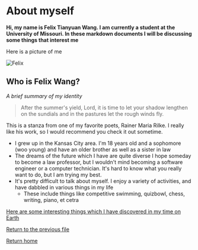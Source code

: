 # About myself

**Hi, my name is Felix Tianyuan Wang. I am currently a student at the University of Missouri. In these markdown documents I will be discussing some things that interest me**

Here is a picture of me


![Felix](felix(2).png)

## Who is Felix Wang?

*A brief summary of my identity*

>After the summer's yield, Lord, it is time
>to let your shadow lengthen on the sundials
>and in the pastures let the rough winds fly.

This is a stanza from one of my favorite poets, Rainer Maria Rilke. I really like his work, so I would recommend you check it out sometime. 



* I grew up in the Kansas City area. I'm 18 years old and a sophomore (woo young) and have an older brother as well as a sister in law
* The dreams of the future which I have are quite diverse I hope someday to become a law professor, but I wouldn't mind becoming a software engineer or a computer technician. It's hard to know what you really want to do, but I am trying my best.
* It's pretty difficult to talk about myself. I enjoy a variety of activities, and have dabbled in various things in my life
  * These include things like competitive swimming, quizbowl, chess, writing, piano, et cetra

[Here are some interesting things which I have discovered in my time on Earth](notablethings.md)

[Return to the previous file](First.md)

[Return home](README.md)
